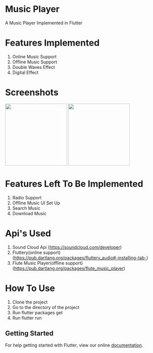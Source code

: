 # Music Player

A Music Player Implemented in Flutter

# Features Implemented 

1. Online Music Support
2. Offline Music Support
3. Double Waves Effect
4. Digital Effect

# Screenshots

<image src = "images/Screenshot_20180902-112620.jpg" height="200" width="200">

<image src = "images/Screenshot_20180905-141943.jpg" height ="200" width ="200">

# Features Left To Be Implemented 

1. Radio Support
2. Offline Music UI Set Up
3. Search Music
4. Download Music

# Api's Used

1. Sound Cloud Api (https://soundcloud.com/developer)
2. Fluttery(online support) (https://pub.dartlang.org/packages/fluttery_audio#-installing-tab-)
3. Flute Music Player(offline support)  (https://pub.dartlang.org/packages/flute_music_player) 

# How To Use

1. Clone the project 
2. Go to the directory of the project 
3. Run flutter packages get 
5. Run flutter run

## Getting Started

For help getting started with Flutter, view our online
[documentation](https://flutter.io/).
